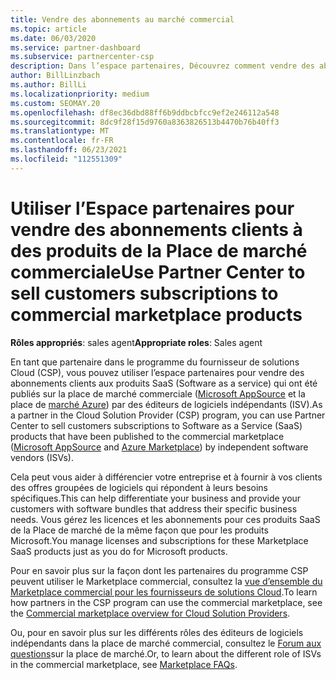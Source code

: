 ```yaml
---
title: Vendre des abonnements au marché commercial
ms.topic: article
ms.date: 06/03/2020
ms.service: partner-dashboard
ms.subservice: partnercenter-csp
description: Dans l’espace partenaires, Découvrez comment vendre des abonnements clients à des produits SaaS publiés sur le marché commercial par des éditeurs de logiciels indépendants (ISV).
author: BillLinzbach
ms.author: BillLi
ms.localizationpriority: medium
ms.custom: SEOMAY.20
ms.openlocfilehash: df8ec36dbd88ff6b9ddbcbfcc9ef2e246112a548
ms.sourcegitcommit: 8dc9f28f15d9760a8363826513b4470b76b40ff3
ms.translationtype: MT
ms.contentlocale: fr-FR
ms.lasthandoff: 06/23/2021
ms.locfileid: "112551309"
---
```

# <a name="use-partner-center-to-sell-customers-subscriptions-to-commercial-marketplace-products"></a><span data-ttu-id="529b1-103">Utiliser l’Espace partenaires pour vendre des abonnements clients à des produits de la Place de marché commerciale</span><span class="sxs-lookup"><span data-stu-id="529b1-103">Use Partner Center to sell customers subscriptions to commercial marketplace products</span></span>

<span data-ttu-id="529b1-104">**Rôles appropriés**: sales agent</span><span class="sxs-lookup"><span data-stu-id="529b1-104">**Appropriate roles**: Sales agent</span></span>

<span data-ttu-id="529b1-105">En tant que partenaire dans le programme du fournisseur de solutions Cloud (CSP), vous pouvez utiliser l’espace partenaires pour vendre des abonnements clients aux produits SaaS (Software as a service) qui ont été publiés sur la place de marché commerciale ([Microsoft AppSource](https://appsource.microsoft.com/) et la place de [marché Azure](https://azuremarketplace.microsoft.com/)) par des éditeurs de logiciels indépendants (ISV).</span><span class="sxs-lookup"><span data-stu-id="529b1-105">As a partner in the Cloud Solution Provider (CSP) program, you can use Partner Center to sell customers subscriptions to Software as a Service (SaaS) products that have been published to the commercial marketplace ([Microsoft AppSource](https://appsource.microsoft.com/) and [Azure Marketplace](https://azuremarketplace.microsoft.com/)) by independent software vendors (ISVs).</span></span>

<span data-ttu-id="529b1-106">Cela peut vous aider à différencier votre entreprise et à fournir à vos clients des offres groupées de logiciels qui répondent à leurs besoins spécifiques.</span><span class="sxs-lookup"><span data-stu-id="529b1-106">This can help differentiate your business and provide your customers with software bundles that address their specific business needs.</span></span> <span data-ttu-id="529b1-107">Vous gérez les licences et les abonnements pour ces produits SaaS de la Place de marché de la même façon que pour les produits Microsoft.</span><span class="sxs-lookup"><span data-stu-id="529b1-107">You manage licenses and subscriptions for these Marketplace SaaS products just as you do for Microsoft products.</span></span>

<span data-ttu-id="529b1-108">Pour en savoir plus sur la façon dont les partenaires du programme CSP peuvent utiliser le Marketplace commercial, consultez la [vue d’ensemble du Marketplace commercial pour les fournisseurs de solutions Cloud](csp-commercial-marketplace-overview.md).</span><span class="sxs-lookup"><span data-stu-id="529b1-108">To learn how partners in the CSP program can use the commercial marketplace, see the [Commercial marketplace overview for Cloud Solution Providers](csp-commercial-marketplace-overview.md).</span></span>

<span data-ttu-id="529b1-109">Ou, pour en savoir plus sur les différents rôles des éditeurs de logiciels indépendants dans la place de marché commercial, consultez le [Forum aux questions](/azure/marketplace/marketplace-faq-publisher-guide)sur la place de marché.</span><span class="sxs-lookup"><span data-stu-id="529b1-109">Or, to learn about the different role of ISVs in the commercial marketplace, see [Marketplace FAQs](/azure/marketplace/marketplace-faq-publisher-guide).</span></span>